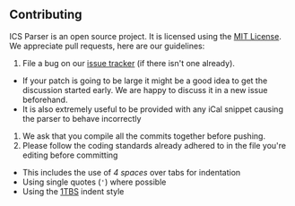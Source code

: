 ## Contributing

ICS Parser is an open source project. It is licensed using the [MIT License](http://opensource.org/licenses/MIT).
We appreciate pull requests, here are our guidelines:

1. File a bug on our [issue tracker](https://github.com/u01jmg3/ics-parser/issues) (if there isn't one already).
  - If your patch is going to be large it might be a good idea to get the discussion started early. We are happy to discuss it in a new issue beforehand.
  - It is also extremely useful to be provided with any iCal snippet causing the parser to behave incorrectly
1. We ask that you compile all the commits together before pushing.
1. Please follow the coding standards already adhered to in the file you're editing before committing
  - This includes the use of *4 spaces* over tabs for indentation
  - Using single quotes (`'`) where possible
  - Using the [1TBS](https://en.wikipedia.org/wiki/Indent_style#Variant:_1TBS) indent style
